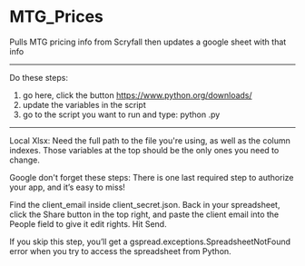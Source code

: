 # MTG_Prices
Pulls MTG pricing info from Scryfall then updates a google sheet with that info
_________________
Do these steps:
1. go here, click the button https://www.python.org/downloads/
2. update the variables in the script
3. go to the script you want to run and type: python <scriptname>.py
_________________


Local Xlsx:
Need the full path to the file you're using, as well as the column indexes. Those variables at the top should be the only ones you need to change.

Google don't forget these steps:
There is one last required step to authorize your app, and it’s easy to miss!

Find the client_email inside client_secret.json. Back in your spreadsheet, click the Share button in the top right, and paste the client email into the People field to give it edit rights. Hit Send.

If you skip this step, you’ll get a gspread.exceptions.SpreadsheetNotFound error when you try to access the spreadsheet from Python.
